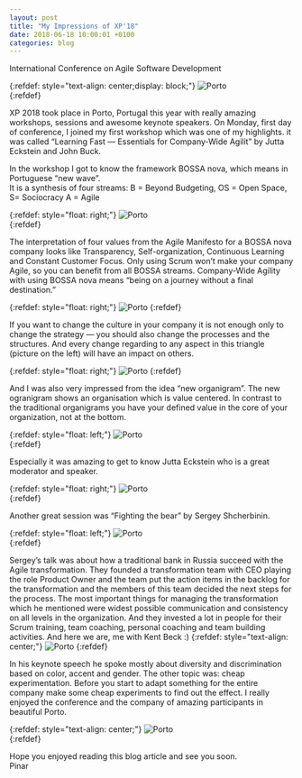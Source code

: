 ```yaml
---
layout: post
title: "My Impressions of XP'18"
date: 2018-06-18 10:00:01 +0100
categories: blog
---
```


International Conference on Agile Software Development    

{:refdef: style="text-align: center;display: block;"}
![Porto](/assets/images/porto1.jpeg)  
{:refdef}


XP 2018 took place in Porto, Portugal this year with really amazing workshops, sessions and awesome keynote speakers. On Monday, first day of conference, I joined my first workshop which was one of my highlights.
it was called “Learning Fast — Essentials for Company-Wide Agilit” by Jutta Eckstein and John Buck.

In the workshop I got to know the framework BOSSA nova, which means in Portuguese “new wave”.  
It is a synthesis of four streams: B = Beyond Budgeting, OS = Open Space, S= Sociocracy A = Agile

{:refdef: style="float: right;"}
![Porto](/assets/images/porto4.jpeg)  
{:refdef}

The interpretation of four values from the Agile Manifesto for a BOSSA nova company looks like Transparency, Self-organization, Continuous Learning and Constant Customer Focus.
Only using Scrum won’t make your company Agile, so you can benefit from all BOSSA streams. Company-Wide Agility with using BOSSA nova means “being on a journey without a final destination.”

{:refdef: style="float: right;"}
![Porto](/assets/images/porto5.jpeg)
{:refdef}

If you want to change the culture in your company it is not enough only to change the strategy — you should also change the processes and the structures. And every change regarding to any aspect in this triangle (picture on the left) will have an impact on others.

{:refdef: style="float: right;"}
![Porto](/assets/images/porto6.jpeg) 
{:refdef}

And I was also very impressed from the idea “new organigram”. The new ogranigram shows an organisation which is value centered. In contrast to the traditional organigrams you have your defined value in the core of your organization, not at the bottom.

{:refdef: style="float: left;"}
![Porto](/assets/images/porto7.jpeg)  
{:refdef}

Especially it was amazing to get to know Jutta Eckstein who is a great moderator and speaker.

{:refdef: style="float: right;"}
![Porto](/assets/images/porto8.jpeg)  
{:refdef}

Another great session was “Fighting the bear” by Sergey Shcherbinin.

{:refdef: style="float: left;"}
![Porto](/assets/images/porto9.jpeg)  
{:refdef}

Sergey’s talk was about how a traditional bank in Russia succeed with the Agile transformation. They founded a transformation team with CEO playing the role Product Owner and the team put the action items in the backlog for the transformation and the members of this team decided the next steps for the process. The most important things for managing the transformation which he mentioned were widest possible communication and consistency on all levels in the organization. And they invested a lot in people for their Scrum training, team coaching, personal coaching and team building activities.
And here we are, me with Kent Beck :)
{:refdef: style="text-align: center;"}
![Porto](/assets/images/porto10.jpeg) 
 {:refdef}

In his keynote speech he spoke mostly about diversity and discrimination based on color, accent and gender. The other topic was: cheap experimentation. Before you start to adapt something for the entire company make some cheap experiments to find out the effect.
I really enjoyed the conference and the company of amazing participants in beautiful Porto.

{:refdef: style="text-align: center;"}
![Porto](/assets/images/porto11.jpeg)  
{:refdef}

Hope you enjoyed reading this blog article and see you soon.  
Pinar  
